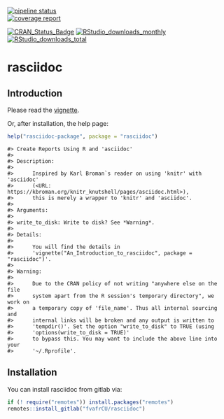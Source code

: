 [![pipeline status](https://gitlab.com/fvafrCU/rasciidoc/badges/master/pipeline.svg)](https://gitlab.com/fvafrCU/rasciidoc/-/commits/master)    
[![coverage report](https://gitlab.com/fvafrCU/rasciidoc/badges/master/coverage.svg)](https://gitlab.com/fvafrCU/rasciidoc/-/commits/master)
<!-- 
    [![Build Status](https://travis-ci.org/fvafrCU/rasciidoc.svg?branch=master)](https://travis-ci.org/fvafrCU/rasciidoc)
    [![Coverage Status](https://codecov.io/github/fvafrCU/rasciidoc/coverage.svg?branch=master)](https://codecov.io/github/fvafrCU/rasciidoc?branch=master)
-->
[![CRAN_Status_Badge](https://www.r-pkg.org/badges/version/rasciidoc)](https://cran.r-project.org/package=rasciidoc)
[![RStudio_downloads_monthly](https://cranlogs.r-pkg.org/badges/rasciidoc)](https://cran.r-project.org/package=rasciidoc)
[![RStudio_downloads_total](https://cranlogs.r-pkg.org/badges/grand-total/rasciidoc)](https://cran.r-project.org/package=rasciidoc)

<!-- README.md is generated from README.Rmd. Please edit that file -->



# rasciidoc
## Introduction
Please read the
[vignette](https://fvafrCU.gitlab.io/rasciidoc/doc/An_Introduction_to_rasciidoc.html).
<!-- 
[vignette](https://CRAN.R-project.org/package=rasciidoc/vignettes/An_Introduction_to_rasciidoc.html).

-->

Or, after installation, the help page:

```r
help("rasciidoc-package", package = "rasciidoc")
```

```
#> Create Reports Using R and 'asciidoc'
#> 
#> Description:
#> 
#>      Inspired by Karl Broman`s reader on using 'knitr' with 'asciidoc'
#>      (<URL: https://kbroman.org/knitr_knutshell/pages/asciidoc.html>),
#>      this is merely a wrapper to 'knitr' and 'asciidoc'.
#> 
#> Arguments:
#> 
#> write_to_disk: Write to disk? See *Warning*.
#> 
#> Details:
#> 
#>      You will find the details in
#>      'vignette("An_Introduction_to_rasciidoc", package = "rasciidoc")'.
#> 
#> Warning:
#> 
#>      Due to the CRAN policy of not writing "anywhere else on the file
#>      system apart from the R session's temporary directory", we work on
#>      a temporary copy of 'file_name'. Thus all internal sourcing and
#>      internal links will be broken and any output is written to
#>      'tempdir()'. Set the option "write_to_disk" to TRUE (using
#>      'options(write_to_disk = TRUE)'
#>      to bypass this. You may want to include the above line into your
#>      '~/.Rprofile'.
```

## Installation

You can install rasciidoc from gitlab via:


```r
if (! require("remotes")) install.packages("remotes")
remotes::install_gitlab("fvafrCU/rasciidoc")
```


